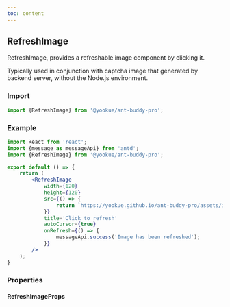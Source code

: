 ```yaml
---
toc: content
---
```


## RefreshImage

RefreshImage, provides a refreshable image component by clicking it.

Typically used in conjunction with captcha image that generated by backend server, without the Node.js environment.

### Import

```jsx | pure
import {RefreshImage} from '@yookue/ant-buddy-pro';
```

### Example

```jsx
import React from 'react';
import {message as messageApi} from 'antd';
import {RefreshImage} from '@yookue/ant-buddy-pro';

export default () => {
    return (
        <RefreshImage
            width={120}
            height={120}
            src={() => {
                return `https://yookue.github.io/ant-buddy-pro/assets/ico/logo-icon.svg?timestamp=${Date.now()}`;
            }}
            title='Click to refresh'
            autoCursor={true}
            onRefresh={() => {
                messageApi.success('Image has been refreshed');
            }}
        />
    );
}
```

### Properties

#### RefreshImageProps

<API src="@/field/RefreshImage/index.tsx" hideTitle></API>
